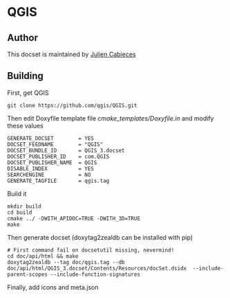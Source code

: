 QGIS
=======================

## Author

This docset is maintained by [Julien Cabieces](https://github.com/troopa81)

## Building

First, get QGIS
```shell
git clone https://github.com/qgis/QGIS.git
```

Then edit Doxyfile template file *cmake_templates/Doxyfile.in* and modify these values
```
GENERATE_DOCSET        = YES
DOCSET_FEEDNAME        = "QGIS"
DOCSET_BUNDLE_ID       = QGIS_3.docset
DOCSET_PUBLISHER_ID    = com.QGIS
DOCSET_PUBLISHER_NAME  = QGIS
DISABLE_INDEX          = YES
SEARCHENGINE           = NO
GENERATE_TAGFILE       = qgis.tag
```

Build it
```shell
mkdir build
cd build
cmake ../ -DWITH_APIDOC=TRUE -DWITH_3D=TRUE
make
```

Then generate docset (doxytag2zealdb can be installed with pip)
```shell
# First command fail on docsetutil missing, nevermind!
cd doc/api/html && make
doxytag2zealdb --tag doc/qgis.tag --db doc/api/html/QGIS_3.docset/Contents/Resources/docSet.dsidx  --include-parent-scopes --include-function-signatures
```

Finally, add icons and meta.json
